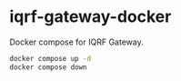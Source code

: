 # iqrf-gateway-docker

Docker compose for IQRF Gateway.

```bash
docker compose up -d
docker compose down
```
